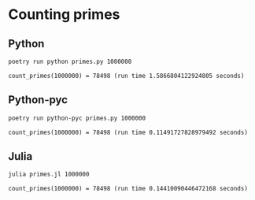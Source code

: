 # Counting primes

## Python

```bash
poetry run python primes.py 1000000
```

```text
count_primes(1000000) = 78498 (run time 1.5866804122924805 seconds)
```

## Python-pyc

```bash
poetry run python-pyc primes.py 1000000
```

```text
count_primes(1000000) = 78498 (run time 0.11491727828979492 seconds)
```

## Julia

```bash
julia primes.jl 1000000
```

```text
count_primes(1000000) = 78498 (run time 0.14410090446472168 seconds)
```
